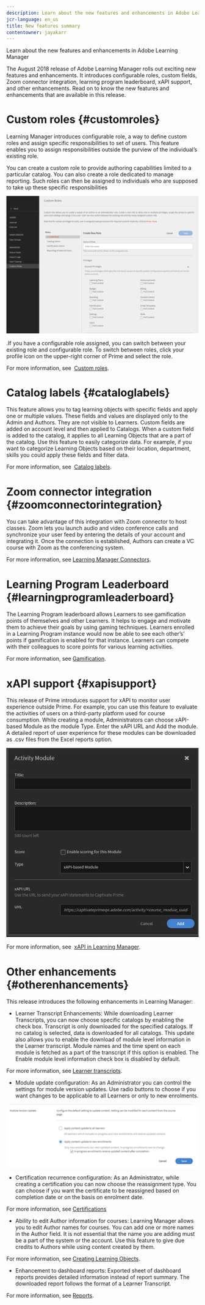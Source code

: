 ```yaml
---
description: Learn about the new features and enhancements in Adobe Learning Manager
jcr-language: en_us
title: New features summary
contentowner: jayakarr
---
```

Learn about the new features and enhancements in Adobe Learning Manager

The August 2018 release of Adobe Learning Manager rolls out exciting new features and enhancements. It introduces configurable roles, custom fields, Zoom connector integration, learning program leaderboard, xAPI support, and other enhancements. Read on to know the new features and enhancements that are available in this release.

# Custom roles {#customroles}

Learning Manager introduces configurable role, a way to define custom roles and assign specific responsibilities to set of users. This feature enables you to assign responsibilities outside the purview of the individual’s existing role.

You can create a custom role to provide authoring capabilities limited to a particular catalog. You can also create a role dedicated to manage reporting. Such roles can then be assigned to individuals who are supposed to take up these specific responsibilities

![](assets/create-new-role.png)

.If you have a configurable role assigned, you can switch between your existing role and configurable role. To switch between roles, click your profile icon on the upper-right corner of Prime and select the role.

For more information, see&nbsp; [Custom roles](administrators/feature-summary/custom-role.md).

# Catalog labels {#cataloglabels}

This feature allows you to tag learning objects with specific fields and apply one or multiple values. These fields and values are displayed only to the Admin and Authors. They are not visible to Learners. Custom fields are added on account level and then applied to Catalogs. When a custom field is added to the catalog, it applies to all Learning Objects that are a part of the catalog. Use this feature to easily categorize data.&nbsp;For example, if you want to categorize Learning Objects based on their location, department, skills you could apply these fields and filter data.&nbsp; [](administrators/feature-summary/custom-role.md)

For more information, see&nbsp; [Catalog labels](administrators/feature-summary/catalog-labels.md).

# Zoom connector integration {#zoomconnectorintegration}

You can take advantage of this integration with Zoom connector to host classes. Zoom lets you launch audio and video conference calls and synchronize your user feed by entering the details of your account and integrating it. Once the connection is established, Authors can create a VC course with Zoom as the conferencing system. [](integration-admin/feature-summary/connectors.md)

For more information, see [Learning Manager Connectors](integration-admin/feature-summary/connectors.md).

# Learning Program Leaderboard {#learningprogramleaderboard}

The Learning Program leaderboard allows Learners to see gamification points of themselves and other Learners. It helps to engage and motivate them to achieve their goals by using gaming techniques. Learners enrolled in a Learning Program instance would now be able to see each other’s’ points if gamification is enabled for that instance. Learners can compete with their colleagues to score points for various learning activities.

For more information, see [Gamification](learners/feature-summary/gamification.md).

# xAPI support {#xapisupport}

This release of Prime introduces support for xAPI to monitor user experience outside Prime. For example, you can use this feature to evaluate the activities of users on a third-party platform used for course consumption. While creating a module, Administrators can choose xAPI-based Module as the module Type. Enter the xAPI URL and Add the module. A detailed report of user experience for these modules can be downloaded as .csv files from the Excel reports option.

![](assets/activity-module.jpg)

For more information, see&nbsp; [xAPI in Learning Manager](administrators/feature-summary/xapi.md).

# Other enhancements {#otherenhancements}

This release introduces the following enhancements in Learning Manager:

* Learner Transcript Enhancements: While downloading Learner Transcripts, you can now choose specific catalogs by enabling the check box. Transcript is only downloaded for the specified catalogs. If no catalog is selected, data is downloaded for all catalogs. This update also allows you to enable the download of module level information in the Learner transcript. Module names and the time spent on each module is fetched as a part of the transcript if this option is enabled. The Enable module level information check box is disabled by default.

For more information, see [Learner transcripts](administrators/feature-summary/learner-transcripts.md).&nbsp;

* Module update configuration: As an Administrator you can control the settings for module version updates. Use radio buttons to choose if you want changes to be applicable to all Learners or only to new enrolments.

![](assets/module-version-update.jpg)

* Certification recurrence configuration: As an Administrator, while creating a certification you can now choose the reassignment type. You can choose if you want the certificate to be reassigned based on completion date or on the basis on enrolment date.

For more information, see [Certifications](administrators/feature-summary/certifications.md)

* Ability to edit Author information for courses: Learning Manager allows you to edit Author names for courses. You can add one or more names in the Author field. It is not essential that the name you are adding must be a part of the system or the account. Use this feature to give due credits to Authors while using content created by them.

For more information, see [Creating Learning Objects](authors/feature-summary/courses.md).

* Enhancement to dashboard reports: Exported sheet of dashboard reports provides detailed information instead of report summary. The downloaded report follows the format of a Learner Transcript.

For more information, see [Reports](administrators/feature-summary/reports.md#main-pars_header_121829304).
